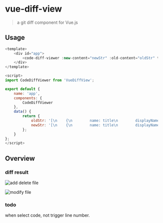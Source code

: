 # vue-diff-view
> a git diff component for Vue.js

## Usage
``` javascript
<template>
    <div id="app">
        <code-diff-viewer :new-content="newStr" :old-content="oldStr" title="测试修改"/>
    </div>
</template>

<script>
import CodeDiffViewer from 'VueDiffView';

export default {
    name: 'app',
    components: {
        CodeDiffViewer
    },
    data() {
        return {
            oldStr: '[\n    {\n        name: title\n        displayName: "标题"\n        datatype: "OBJECT"\n    }\n]',
            newStr: '[\n    {\n        name: title\n        displayName: "TAB"\n        datatype: "ARRAY"\n    }\n    {\n        name: title\n        displayName: "TAB"\n        datatype: "ARRAY"\n    }\n]'
        };
    }
};
</script>
```

## Overview

### diff result
![add delete file](https://github.com/codeDebugTest/vue-diff-view/raw/master/screenshots/add_delete.png)

![modify file](https://github.com/codeDebugTest/vue-diff-view/raw/master/screenshots/modify.png)

### todo
when select code, not trigger line number.